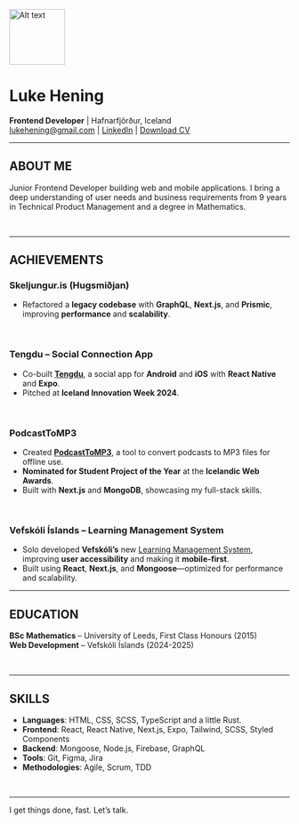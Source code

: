 <img src="https://github.com/utlandingur.png" alt="Alt text" title="a title" width="100" />

# Luke Hening
**Frontend Developer** | Hafnarfjörður, Iceland  
lukehening@gmail.com | [LinkedIn](https://www.linkedin.com/in/lukehening/) | [Download CV](https://raw.githubusercontent.com/utlandingur/utlandingur/main/cv.docx
)

---

## ABOUT ME  
Junior Frontend Developer building web and mobile applications. I bring a deep understanding of user needs and business requirements from 9 years in Technical Product Management and a degree in Mathematics.

&nbsp; 

---

## ACHIEVEMENTS  

### **Skeljungur.is (Hugsmiðjan)**  
- Refactored a **legacy codebase** with **GraphQL**, **Next.js**, and **Prismic**, improving **performance** and **scalability**.

&nbsp; 

### **Tengdu – Social Connection App**  
- Co-built [**Tengdu**](https://github.com/utlandingur/tengdu-public), a social app for **Android** and **iOS** with **React Native** and **Expo**.  
- Pitched at **Iceland Innovation Week 2024**.

&nbsp; 

### **PodcastToMP3**  
- Created [**PodcastToMP3**](https://podcasttomp3.com), a tool to convert podcasts to MP3 files for offline use.  
- **Nominated for Student Project of the Year** at the **Icelandic Web Awards**.  
- Built with **Next.js** and **MongoDB**, showcasing my full-stack skills.

&nbsp; 

### **Vefskóli Íslands – Learning Management System**  
- Solo developed **Vefskóli’s** new [Learning Management System](https://www.github.com/ellertsmari/io.vefskoliv2), improving **user accessibility** and making it **mobile-first**.  
- Built using **React**, **Next.js**, and **Mongoose**—optimized for performance and scalability.

---

## EDUCATION  

**BSc Mathematics** – University of Leeds, First Class Honours (2015)  
**Web Development** – Vefskóli Íslands (2024-2025)

&nbsp; 

---

## SKILLS  
- **Languages**: HTML, CSS, SCSS, TypeScript and a little Rust.
- **Frontend**: React, React Native, Next.js, Expo, Tailwind, SCSS, Styled Components  
- **Backend**: Mongoose, Node.js, Firebase, GraphQL  
- **Tools**: Git, Figma, Jira  
- **Methodologies**: Agile, Scrum, TDD

&nbsp; 

---

I get things done, fast. Let’s talk.
